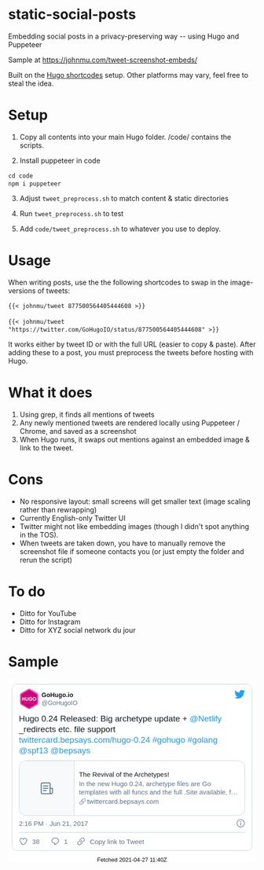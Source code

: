 # static-social-posts
Embedding social posts in a privacy-preserving way -- using Hugo and Puppeteer

Sample at https://johnmu.com/tweet-screenshot-embeds/

Built on the [Hugo shortcodes](https://gohugo.io/content-management/shortcodes/#tweet) setup. 
Other platforms may vary, feel free to steal the idea.

# Setup

1. Copy all contents into your main Hugo folder. 
/code/ contains the scripts.

2. Install puppeteer in code

```
cd code
npm i puppeteer
```

3. Adjust `tweet_preprocess.sh` to match content & static directories

4. Run `tweet_preprocess.sh` to test

5. Add `code/tweet_preprocess.sh` to whatever you use to deploy.

# Usage

When writing posts, use the the following shortcodes to swap in the image-versions of tweets:

```
{{< johnmu/tweet 877500564405444608 >}}

{{< johnmu/tweet "https://twitter.com/GoHugoIO/status/877500564405444608" >}}
```

It works either by tweet ID or with the full URL (easier to copy & paste). 
After adding these to a post, you must preprocess the tweets before hosting with Hugo.

# What it does

1. Using grep, it finds all mentions of tweets
2. Any newly mentioned tweets are rendered locally using Puppeteer / Chrome, and saved as a screenshot
3. When Hugo runs, it swaps out mentions against an embedded image & link to the tweet. 

# Cons

* No responsive layout: small screens will get smaller text (image scaling rather than rewrapping)
* Currently English-only Twitter UI
* Twitter might not like embedding images (though I didn't spot anything in the TOS).
* When tweets are taken down, you have to manually remove the screenshot file if someone contacts you (or just empty the folder and rerun the script)

# To do

* Ditto for YouTube
* Ditto for Instagram
* Ditto for XYZ social network du jour

# Sample

![](tweet_877500564405444608.png)
